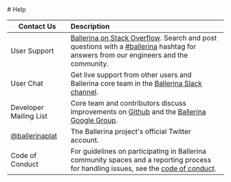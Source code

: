 <link rel="stylesheet" href="/css/help-page.css"></link> 
# Help

| Contact Us | Description |
| ------------- | :------------- |
| User Support | [Ballerina on Stack Overflow](https://stackoverflow.com/questions/tagged/ballerina). Search and post questions with a [#ballerina](https://twitter.com/hashtag/ballerina) hashtag for answers from our engineers and the community. |
| User Chat | Get live support from other users and Ballerina core team in the [Ballerina Slack channel](https://ballerina-platform.slack.com/). |
| Developer Mailing List | Core team and contributors discuss improvements on [Github](https://github.com/ballerina-platform/ballerina-lang) and the [Ballerina Google Group](https://groups.google.com/forum/#!forum/ballerina-dev). |
| [@ballerinaplat](https://twitter.com/ballerinaplat) | The Ballerina project's official Twitter account. |
| Code of Conduct | For guidelines on participating in Ballerina community spaces and a reporting process for handling issues, see the [code of conduct](https://github.com/ballerina-platform/ballerina-lang/blob/master/CODE_OF_CONDUCT.md). |

